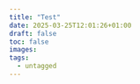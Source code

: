 ```yaml
---
title: "Test"
date: 2025-03-25T12:01:26+01:00
draft: false
toc: false
images:
tags:
  - untagged
---
```



